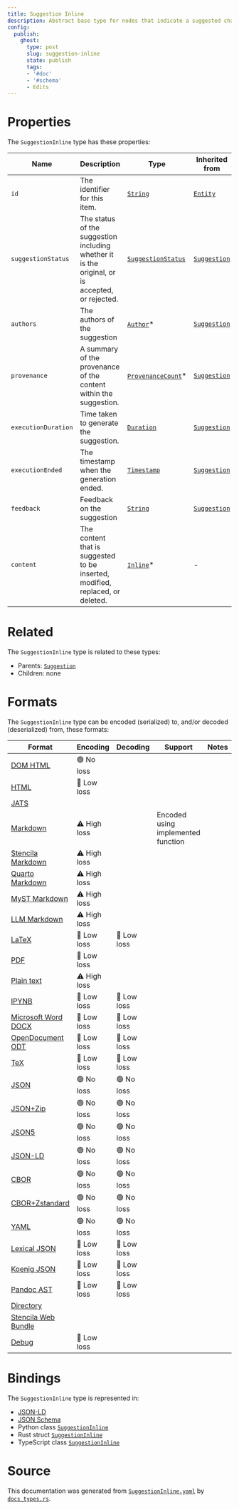 ```yaml
---
title: Suggestion Inline
description: Abstract base type for nodes that indicate a suggested change to inline content.
config:
  publish:
    ghost:
      type: post
      slug: suggestion-inline
      state: publish
      tags:
      - '#doc'
      - '#schema'
      - Edits
---
```


# Properties

The `SuggestionInline` type has these properties:

| Name                | Description                                                                                     | Type                                                                                    | Inherited from                                                             | `JSON-LD @id`                                | Aliases                                    |
| ------------------- | ----------------------------------------------------------------------------------------------- | --------------------------------------------------------------------------------------- | -------------------------------------------------------------------------- | -------------------------------------------- | ------------------------------------------ |
| `id`                | The identifier for this item.                                                                   | [`String`](https://stencila.ghost.io/docs/reference/schema/string)                      | [`Entity`](https://stencila.ghost.io/docs/reference/schema/entity)         | [`schema:id`](https://schema.org/id)         | -                                          |
| `suggestionStatus`  | The status of the suggestion including whether it is the original, or is accepted, or rejected. | [`SuggestionStatus`](https://stencila.ghost.io/docs/reference/schema/suggestion-status) | [`Suggestion`](https://stencila.ghost.io/docs/reference/schema/suggestion) | `stencila:suggestionStatus`                  | `suggestion-status`, `suggestion_status`   |
| `authors`           | The authors of the suggestion                                                                   | [`Author`](https://stencila.ghost.io/docs/reference/schema/author)*                     | [`Suggestion`](https://stencila.ghost.io/docs/reference/schema/suggestion) | [`schema:author`](https://schema.org/author) | `author`                                   |
| `provenance`        | A summary of the provenance of the content within the suggestion.                               | [`ProvenanceCount`](https://stencila.ghost.io/docs/reference/schema/provenance-count)*  | [`Suggestion`](https://stencila.ghost.io/docs/reference/schema/suggestion) | `stencila:provenance`                        | -                                          |
| `executionDuration` | Time taken to generate the suggestion.                                                          | [`Duration`](https://stencila.ghost.io/docs/reference/schema/duration)                  | [`Suggestion`](https://stencila.ghost.io/docs/reference/schema/suggestion) | `stencila:executionDuration`                 | `execution-duration`, `execution_duration` |
| `executionEnded`    | The timestamp when the generation ended.                                                        | [`Timestamp`](https://stencila.ghost.io/docs/reference/schema/timestamp)                | [`Suggestion`](https://stencila.ghost.io/docs/reference/schema/suggestion) | `stencila:executionEnded`                    | `execution-ended`, `execution_ended`       |
| `feedback`          | Feedback on the suggestion                                                                      | [`String`](https://stencila.ghost.io/docs/reference/schema/string)                      | [`Suggestion`](https://stencila.ghost.io/docs/reference/schema/suggestion) | `stencila:feedback`                          | -                                          |
| `content`           | The content that is suggested to be inserted, modified, replaced, or deleted.                   | [`Inline`](https://stencila.ghost.io/docs/reference/schema/inline)*                     | -                                                                          | `stencila:content`                           | -                                          |

# Related

The `SuggestionInline` type is related to these types:

- Parents: [`Suggestion`](https://stencila.ghost.io/docs/reference/schema/suggestion)
- Children: none

# Formats

The `SuggestionInline` type can be encoded (serialized) to, and/or decoded (deserialized) from, these formats:

| Format                                                                       | Encoding     | Decoding   | Support                            | Notes |
| ---------------------------------------------------------------------------- | ------------ | ---------- | ---------------------------------- | ----- |
| [DOM HTML](https://stencila.ghost.io/docs/reference/formats/dom.html)        | 🟢 No loss    |            |                                    |
| [HTML](https://stencila.ghost.io/docs/reference/formats/html)                | 🔷 Low loss   |            |                                    |
| [JATS](https://stencila.ghost.io/docs/reference/formats/jats)                |              |            |                                    |
| [Markdown](https://stencila.ghost.io/docs/reference/formats/md)              | ⚠️ High loss |            | Encoded using implemented function |
| [Stencila Markdown](https://stencila.ghost.io/docs/reference/formats/smd)    | ⚠️ High loss |            |                                    |
| [Quarto Markdown](https://stencila.ghost.io/docs/reference/formats/qmd)      | ⚠️ High loss |            |                                    |
| [MyST Markdown](https://stencila.ghost.io/docs/reference/formats/myst)       | ⚠️ High loss |            |                                    |
| [LLM Markdown](https://stencila.ghost.io/docs/reference/formats/llmd)        | ⚠️ High loss |            |                                    |
| [LaTeX](https://stencila.ghost.io/docs/reference/formats/latex)              | 🔷 Low loss   | 🔷 Low loss |                                    |
| [PDF](https://stencila.ghost.io/docs/reference/formats/pdf)                  | 🔷 Low loss   |            |                                    |
| [Plain text](https://stencila.ghost.io/docs/reference/formats/text)          | ⚠️ High loss |            |                                    |
| [IPYNB](https://stencila.ghost.io/docs/reference/formats/ipynb)              | 🔷 Low loss   | 🔷 Low loss |                                    |
| [Microsoft Word DOCX](https://stencila.ghost.io/docs/reference/formats/docx) | 🔷 Low loss   | 🔷 Low loss |                                    |
| [OpenDocument ODT](https://stencila.ghost.io/docs/reference/formats/odt)     | 🔷 Low loss   | 🔷 Low loss |                                    |
| [TeX](https://stencila.ghost.io/docs/reference/formats/tex)                  | 🔷 Low loss   | 🔷 Low loss |                                    |
| [JSON](https://stencila.ghost.io/docs/reference/formats/json)                | 🟢 No loss    | 🟢 No loss  |                                    |
| [JSON+Zip](https://stencila.ghost.io/docs/reference/formats/json.zip)        | 🟢 No loss    | 🟢 No loss  |                                    |
| [JSON5](https://stencila.ghost.io/docs/reference/formats/json5)              | 🟢 No loss    | 🟢 No loss  |                                    |
| [JSON-LD](https://stencila.ghost.io/docs/reference/formats/jsonld)           | 🟢 No loss    | 🟢 No loss  |                                    |
| [CBOR](https://stencila.ghost.io/docs/reference/formats/cbor)                | 🟢 No loss    | 🟢 No loss  |                                    |
| [CBOR+Zstandard](https://stencila.ghost.io/docs/reference/formats/cbor.zstd) | 🟢 No loss    | 🟢 No loss  |                                    |
| [YAML](https://stencila.ghost.io/docs/reference/formats/yaml)                | 🟢 No loss    | 🟢 No loss  |                                    |
| [Lexical JSON](https://stencila.ghost.io/docs/reference/formats/lexical)     | 🔷 Low loss   | 🔷 Low loss |                                    |
| [Koenig JSON](https://stencila.ghost.io/docs/reference/formats/koenig)       | 🔷 Low loss   | 🔷 Low loss |                                    |
| [Pandoc AST](https://stencila.ghost.io/docs/reference/formats/pandoc)        | 🔷 Low loss   | 🔷 Low loss |                                    |
| [Directory](https://stencila.ghost.io/docs/reference/formats/directory)      |              |            |                                    |
| [Stencila Web Bundle](https://stencila.ghost.io/docs/reference/formats/swb)  |              |            |                                    |
| [Debug](https://stencila.ghost.io/docs/reference/formats/debug)              | 🔷 Low loss   |            |                                    |

# Bindings

The `SuggestionInline` type is represented in:

- [JSON-LD](https://stencila.org/SuggestionInline.jsonld)
- [JSON Schema](https://stencila.org/SuggestionInline.schema.json)
- Python class [`SuggestionInline`](https://github.com/stencila/stencila/blob/main/python/python/stencila/types/suggestion_inline.py)
- Rust struct [`SuggestionInline`](https://github.com/stencila/stencila/blob/main/rust/schema/src/types/suggestion_inline.rs)
- TypeScript class [`SuggestionInline`](https://github.com/stencila/stencila/blob/main/ts/src/types/SuggestionInline.ts)

# Source

This documentation was generated from [`SuggestionInline.yaml`](https://github.com/stencila/stencila/blob/main/schema/SuggestionInline.yaml) by [`docs_types.rs`](https://github.com/stencila/stencila/blob/main/rust/schema-gen/src/docs_types.rs).
